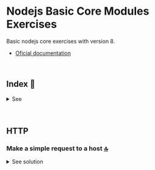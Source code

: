 # Nodejs Basic Core Modules Exercises
Basic nodejs core exercises with version 8.
* [Oficial documentation](https://nodejs.org/docs/latest/api/http.html)

 <br>

<!------Start Index----->

## Index 📜

<details>
 <summary> See </summary>
 <br>
  
 ### HTTP
* [Make a simple request to a host.](#write-a-javascript-program-to-copy-a-string-to-an-empty-string-)


 
<br>

</details>

<!------Stop Index----->

<br>

<br>

## HTTP

### Make a simple request to a host [🔝](#index-)

<details>
  <summary>See solution</summary>
 <br>

#### Code
 ```js
let emptyString = "";
let stringWithContent = "7623762736762367";
emptyString = emptyString + stringWithContent;

console.log(emptyString);
 ```

#### Console
 ```js
7623762736762367
 ```

<br>

</details>



